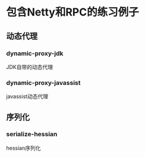 # 包含Netty和RPC的练习例子
## 动态代理
### dynamic-proxy-jdk
JDK自带的动态代理
### dynamic-proxy-javassist
javassist动态代理

## 序列化
### serialize-hessian
hessian序列化